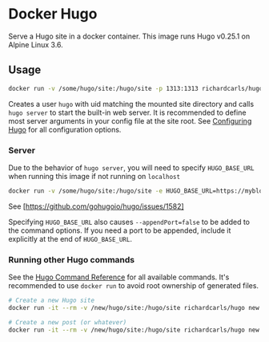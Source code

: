 # Docker Hugo

Serve a Hugo site in a docker container. This image runs Hugo v0.25.1 on Alpine Linux 3.6.

## Usage
```bash
docker run -v /some/hugo/site:/hugo/site -p 1313:1313 richardcarls/hugo
```
Creates a user `hugo` with uid matching the mounted site directory and calls `hugo server` to start the built-in web server. It is recommended to define most server arguments in your config file at the site root. See [Configuring Hugo](https://gohugo.io/overview/configuration/) for all configuration options.

### Server
Due to the behavior of `hugo server`, you will need to specify `HUGO_BASE_URL` when running this image if not running on `localhost`
```bash
docker run -v /some/hugo/site:/hugo/site -e HUGO_BASE_URL=https://myblog.com/ -p 1313:1313 richardcarls/hugo
```
See [https://github.com/gohugoio/hugo/issues/1582]

Specifying `HUGO_BASE_URL` also causes `--appendPort=false` to be added to the command options. If you need a port to be appended, include it explicitly at the end of `HUGO_BASE_URL`.

### Running other Hugo commands
See the [Hugo Command Reference](https://gohugo.io/commands/) for all available commands. It's recommended to use `docker run` to avoid root ownership of generated files.

```bash
# Create a new Hugo site
docker run -it --rm -v /new/hugo/site:/hugo/site richardcarls/hugo new site .

# Create a new post (or whatever)
docker run -it --rm -v /new/hugo/site:/hugo/site richardcarls/hugo new post/top-10-floor-cleaning-products
```
